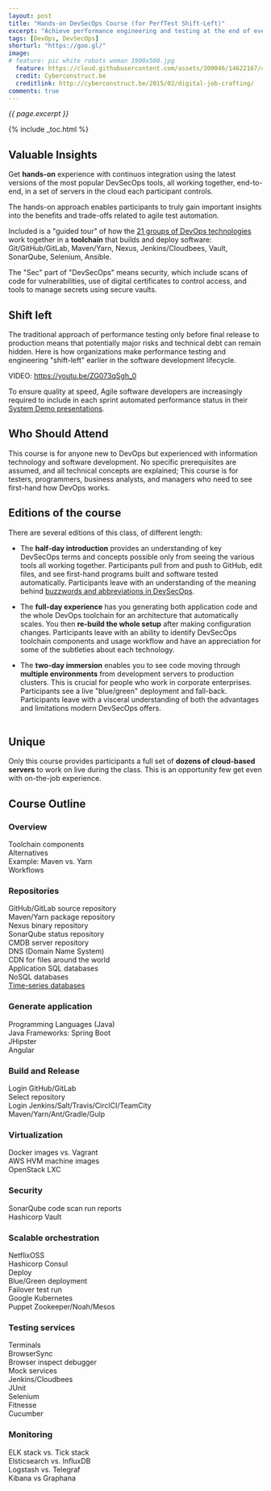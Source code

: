 ```yaml
---
layout: post
title: "Hands-on DevSecOps Course (for PerfTest Shift-Left)"
excerpt: "Achieve performance engineering and testing at the end of every sprint"
tags: [DevOps, DevSecOps]
shorturl: "https://goo.gl/"
image:
# feature: pic white robots woman 1900x500.jpg
  feature: https://cloud.githubusercontent.com/assets/300046/14622167/45abd918-0585-11e6-8537-a58e0b55e3ec.jpg
  credit: Cyberconstruct.be
  creditlink: http://cyberconstruct.be/2015/02/digital-job-crafting/
comments: true
---
```

<i>{{ page.excerpt }}</i>

{% include _toc.html %}

## Valuable Insights
Get <strong>hands-on</strong> experience with continuos integration using the latest versions of the most popular DevSecOps tools, all working together, end-to-end, in a set of servers in the cloud each participant controls.

The hands-on approach enables participants to truly gain important insights into the benefits and trade-offs related to agile test automation. 

Included is a "guided tour" of how the <a target="_blank" href="https://wilsonmar.github.io/ci-cd">21 groups of DevOps technologies</a> work together in a <strong>toolchain</strong> that builds and deploy software: Git/GitHub/GitLab, Maven/Yarn, Nexus, Jenkins/Cloudbees, Vault, SonarQube, Selenium, Ansible.

The "Sec" part of "DevSecOps" means security, which include scans of code for vulnerabilities, use of digital certificates to control access, and tools to manage secrets using secure vaults.

## Shift left
The traditional approach of performance testing only before final release to production means that potentially major risks and technical debt can remain hidden. Here is how organizations make performance testing and engineering "shift-left" earlier in the software development lifecycle. 

   <amp-youtube data-videoid="ZG073qSgh_0" layout="responsive" width="480" height="270"></amp-youtube>
   VIDEO: https://youtu.be/ZG073qSgh_0

To ensure quality at speed, Agile software developers are increasingly required to include in each sprint automated performance status in their <a target="_blank" href="http://www.scaledagileframework.com/system-demo/">System Demo  presentations</a>.

## Who Should Attend
This course is for anyone new to DevOps but experienced with information technology and software development. No specific prerequisites are assumed, and all technical concepts are explained;  This course is for testers, programmers, business analysts, and managers who need to see first-hand how DevOps works.

## Editions of the course
There are several editions of this class, of different length:

* The <strong>half-day introduction</strong> provides an understanding of key DevSecOps terms and concepts possible only from seeing the various tools all working together. Participants pull from and push to GitHub, edit files, and see first-hand programs built and software tested automatically. Participants leave with an understanding of the meaning behind <a target="_blank" href="https://quizlet.com/222277746/devsecops-acronyms-and-buzzwords-flash-cards/">buzzwords and abbreviations in DevSecOps</a>.

* The <strong>full-day experience</strong> has you generating both application code and the whole DevOps toolchain for an architecture that automatically scales. You then <strong>re-build the whole setup</strong> after making configuration changes. Participants leave with an ability to identify DevSecOps toolchain components and usage workflow and have an appreciation for some of the subtleties about each technology.

* The <strong>two-day immersion</strong> enables you to see code moving through <strong>multiple environments</strong> from development servers to production clusters. This is crucial for people who work in corporate enterprises. Participants see a live "blue/green" deployment and fall-back. Participants leave with a visceral understanding of both the advantages and limitations modern DevSecOps offers.
<br /><br />

## Unique 
Only this course provides participants a full set of <strong>dozens of cloud-based servers</strong> to work on live during the class. This is an opportunity few get even with on-the-job experience.

## Course Outline

### Overview
Toolchain components<br />
Alternatives<br />
Example: Maven vs. Yarn<br />
Workflows<br />

### Repositories
GitHub/GitLab source repository<br />
Maven/Yarn package repository<br />
Nexus binary repository<br />
SonarQube status repository<br />
CMDB server repository<br />
DNS (Domain Name System)<br />
CDN for files around the world<br />
Application SQL databases<br />
NoSQL databases<br />
[Time-series databases](/time-series/)<br />

### Generate application
Programming Languages (Java)<br />
Java Frameworks: Spring Boot<br />
JHipster<br />
Angular<br />

### Build and Release
Login GitHub/GitLab<br />
Select repository<br />
Login Jenkins/Salt/Travis/CirclCI/TeamCity<br />
Maven/Yarn/Ant/Gradle/Gulp<br />

### Virtualization
Docker images vs. Vagrant<br />
AWS HVM machine images<br />
OpenStack LXC<br />

### Security
SonarQube code scan run reports<br />
Hashicorp Vault<br />

### Scalable orchestration
NetflixOSS<br />
Hashicorp Consul<br />
Deploy <br />
Blue/Green deployment<br />
Failover test run<br />
Google Kubernetes<br />
Puppet Zookeeper/Noah/Mesos<br />

### Testing services
Terminals<br />
BrowserSync<br />
Browser inspect debugger<br />
Mock services<br />
Jenkins/Cloudbees<br />
JUnit<br />
Selenium<br />
Fitnesse<br />
Cucumber<br />

### Monitoring
ELK stack vs. Tick stack<br />
Elsticsearch vs. InfluxDB<br />
Logstash vs. Telegraf<br />
Kibana vs Graphana<br />
